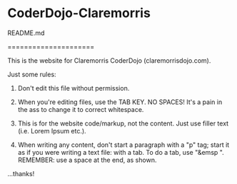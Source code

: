 CoderDojo-Claremorris
=====================

README.md

=====================

This is the website for Claremorris CoderDojo (claremorrisdojo.com).

Just some rules:

1. Don't edit this file without permission.

2. When you're editing files, use the TAB KEY. NO SPACES! It's a pain in the ass to change it to correct whitespace.

3. This is for the website code/markup, not the content. Just use filler text (i.e. Lorem Ipsum etc.).

4. When writing any content, don't start a paragraph with a "p" tag; start it as if you were writing a text file: with a tab. To do a tab, use "&emsp ". REMEMBER: use a space at the end, as shown.

...thanks!
